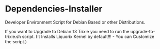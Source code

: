 # Dependencies-Installer
Developer Environment Script for Debian Based or other Distributions.

If you want to Upgrade to Debian 13 Trixie you need to run the upgrade-to-trixie.sh script.
(It Installs Liquorix Kernel by default!!! - You can Customize the script.)
